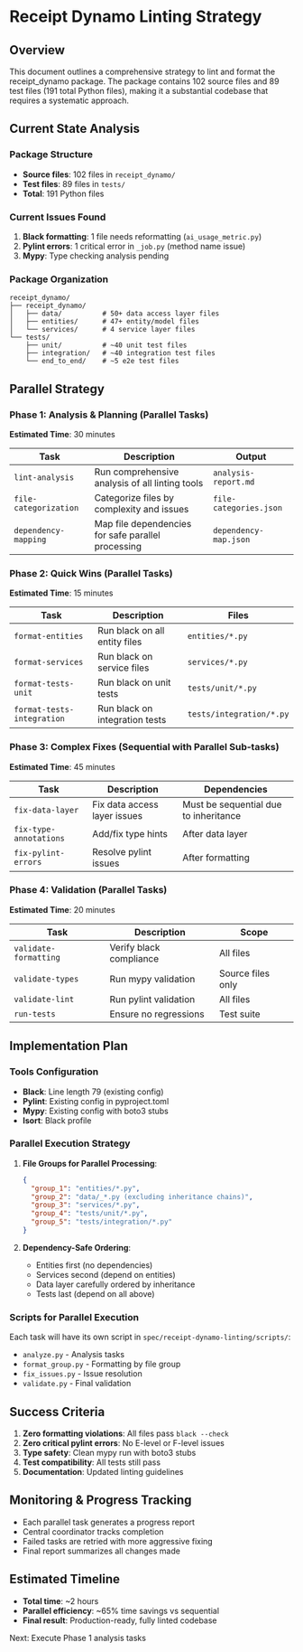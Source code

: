 # Receipt Dynamo Linting Strategy

## Overview

This document outlines a comprehensive strategy to lint and format the receipt_dynamo package. The package contains 102 source files and 89 test files (191 total Python files), making it a substantial codebase that requires a systematic approach.

## Current State Analysis

### Package Structure
- **Source files**: 102 files in `receipt_dynamo/`
- **Test files**: 89 files in `tests/`
- **Total**: 191 Python files

### Current Issues Found
1. **Black formatting**: 1 file needs reformatting (`ai_usage_metric.py`)
2. **Pylint errors**: 1 critical error in `_job.py` (method name issue)
3. **Mypy**: Type checking analysis pending

### Package Organization
```
receipt_dynamo/
├── receipt_dynamo/
│   ├── data/          # 50+ data access layer files
│   ├── entities/      # 47+ entity/model files
│   └── services/      # 4 service layer files
└── tests/
    ├── unit/          # ~40 unit test files
    ├── integration/   # ~40 integration test files
    └── end_to_end/    # ~5 e2e test files
```

## Parallel Strategy

### Phase 1: Analysis & Planning (Parallel Tasks)
**Estimated Time**: 30 minutes

| Task | Description | Output |
|------|-------------|---------|
| `lint-analysis` | Run comprehensive analysis of all linting tools | `analysis-report.md` |
| `file-categorization` | Categorize files by complexity and issues | `file-categories.json` |
| `dependency-mapping` | Map file dependencies for safe parallel processing | `dependency-map.json` |

### Phase 2: Quick Wins (Parallel Tasks)
**Estimated Time**: 15 minutes

| Task | Description | Files |
|------|-------------|-------|
| `format-entities` | Run black on all entity files | `entities/*.py` |
| `format-services` | Run black on service files | `services/*.py` |
| `format-tests-unit` | Run black on unit tests | `tests/unit/*.py` |
| `format-tests-integration` | Run black on integration tests | `tests/integration/*.py` |

### Phase 3: Complex Fixes (Sequential with Parallel Sub-tasks)
**Estimated Time**: 45 minutes

| Task | Description | Dependencies |
|------|-------------|--------------|
| `fix-data-layer` | Fix data access layer issues | Must be sequential due to inheritance |
| `fix-type-annotations` | Add/fix type hints | After data layer |
| `fix-pylint-errors` | Resolve pylint issues | After formatting |

### Phase 4: Validation (Parallel Tasks)
**Estimated Time**: 20 minutes

| Task | Description | Scope |
|------|-------------|-------|
| `validate-formatting` | Verify black compliance | All files |
| `validate-types` | Run mypy validation | Source files only |
| `validate-lint` | Run pylint validation | All files |
| `run-tests` | Ensure no regressions | Test suite |

## Implementation Plan

### Tools Configuration
- **Black**: Line length 79 (existing config)
- **Pylint**: Existing config in pyproject.toml
- **Mypy**: Existing config with boto3 stubs
- **Isort**: Black profile

### Parallel Execution Strategy

1. **File Groups for Parallel Processing**:
   ```json
   {
     "group_1": "entities/*.py",
     "group_2": "data/_*.py (excluding inheritance chains)",
     "group_3": "services/*.py",
     "group_4": "tests/unit/*.py",
     "group_5": "tests/integration/*.py"
   }
   ```

2. **Dependency-Safe Ordering**:
   - Entities first (no dependencies)
   - Services second (depend on entities)
   - Data layer carefully ordered by inheritance
   - Tests last (depend on all above)

### Scripts for Parallel Execution

Each task will have its own script in `spec/receipt-dynamo-linting/scripts/`:
- `analyze.py` - Analysis tasks
- `format_group.py` - Formatting by file group
- `fix_issues.py` - Issue resolution
- `validate.py` - Final validation

## Success Criteria

1. **Zero formatting violations**: All files pass `black --check`
2. **Zero critical pylint errors**: No E-level or F-level issues
3. **Type safety**: Clean mypy run with boto3 stubs
4. **Test compatibility**: All tests still pass
5. **Documentation**: Updated linting guidelines

## Monitoring & Progress Tracking

- Each parallel task generates a progress report
- Central coordinator tracks completion
- Failed tasks are retried with more aggressive fixing
- Final report summarizes all changes made

## Estimated Timeline

- **Total time**: ~2 hours
- **Parallel efficiency**: ~65% time savings vs sequential
- **Final result**: Production-ready, fully linted codebase

Next: Execute Phase 1 analysis tasks
